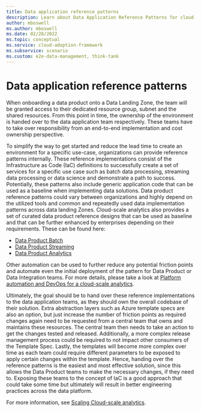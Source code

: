 ```yaml
---
title: Data application reference patterns
description: Learn about Data Application Reference Patterns for cloud-scale analytics
author: mboswell
ms.author: mboswell
ms.date: 02/28/2022
ms.topic: conceptual
ms.service: cloud-adoption-framework
ms.subservice: scenario
ms.custom: e2e-data-management, think-tank
---
```


# Data application reference patterns

When onboarding a data product onto a Data Landing Zone, the team will be granted access to their dedicated resource group, subnet and the shared resources. From this point in time, the ownership of the environment is handed over to the data application team respectively. These teams have to take over responsibility from an end-to-end implementation and cost ownership perspective.

To simplify the way to get started and reduce the lead time to create an environment for a specific use-case, organizations can provide reference patterns internally. These reference implementations consist of the Infrastructure as Code (IaC) definitions to successfully create a set of services for a specific use case such as batch data processing, streaming data processing or data science and demonstrate a path to success. Potentially, these patterns also include generic application code that can be used as a baseline when implementing data solutions. Data product reference patterns could vary between organizations and highly depend on the utilized tools and common and repeatedly used data implementation patterns across data landing Zones. Cloud-scale analytics also provides a set of curated data product reference designs that can be used as baseline and that can be further enhanced by enterprises depending on their requirements. These can be found here:

- [Data Product Batch](https://github.com/Azure/data-product-batch)
- [Data Product Streaming](https://github.com/Azure/data-product-streaming)
- [Data Product Analytics](https://github.com/Azure/data-product-analytics)

Other automation can be used to further reduce any potential friction points and automate even the initial deployment of the pattern for Data Product or Data Integration teams. For more details, please take a look at [Platform automation and DevOps for a cloud-scale analytics](../manage-platform-automation-devops.md).

Ultimately, the goal should be to hand over these reference implementations to the data application teams, as they should own the overall codebase of their solution. Extra abstraction layers such as Azure template specs are also an option, but just increase the number of friction points as required changes again need to be requested from a central team that owns and maintains these resources. The central team then needs to take an action to get the changes tested and released. Additionally, a more complex release management process could be required to not impact other consumers of the Template Spec. Lastly, the templates will become more complex over time as each team could require different parameters to be exposed to apply certain changes within the template. Hence, handing over the reference patterns is the easiest and most effective solution, since this allows the Data Product teams to make the necessary changes, if they need to. Exposing these teams to the concept of IaC is a good approach that could take some time but ultimately will result in better engineering practices across the data platform.

For more information, see [Scaling Cloud-scale analytics](scale-architectures.md).

